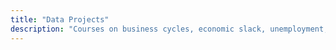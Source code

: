 ```yaml
---
title: "Data Projects"
description: "Courses on business cycles, economic slack, unemployment, macroeconomics, and mathematical methods. For undergraduate and graduate students."
---
```

